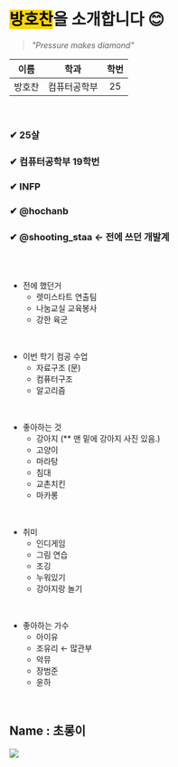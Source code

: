 <span style= "background-color:gold; color : black">방호찬</span>을 소개합니다 😊
=====================

> _"Pressure makes diamond"_
  
| 이름 | 학과 | 학번 |
| :---: | :---: | :---: |
|방호찬|컴퓨터공학부|25|


<br>

### ✔ 25살
### ✔ 컴퓨터공학부 19학번
### ✔ INFP
### ✔ @hochanb
### ✔ @shooting_staa <- 전에 쓰던 개발계


<br>
<br>

+ 전에 했던거
    - 렛미스타트 연출팀 
    - 나눔교실 교육봉사
    - 강한 육군

<br>

+ 이번 학기 컴공 수업
    - 자료구조 (문)
    - 컴퓨터구조
    - 알고리즘



<br>



+ 좋아하는 것
    - 강아지 (** 맨 밑에 강아지 사진 있음.)
    - 고양이
    - 마라탕
    - 침대
    - 교촌치킨
    - 마카롱
    
<br>

+ 취미
    - 인디게임
    - 그림 연습
    - 조깅
    - 누워있기
    - 강아지랑 놀기

<br>

+ 좋아하는 가수
    - 아이유
    - 조유리 ← 많관부
    - 악뮤
    - 장범준
    - 윤하



<br>

## Name : 초롱이
![](/chorong.jpg)
